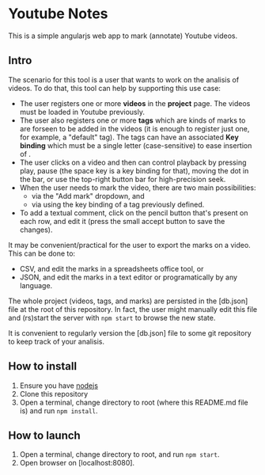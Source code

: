 # Youtube Notes

This is a simple angularjs web app to mark (annotate) Youtube videos.

## Intro

The scenario for this tool is a user that wants to work on the analisis of videos.
To do that, this tool can help by supporting this use case:
* The user registers one or more **videos** in the **project** page. The videos must be loaded in Youtube previously.
* The user also registers one or more **tags** which are kinds of marks to are forseen to be added in the videos (it is enough to register just one, for example, a "default" tag). The tags can have an associated **Key binding** which must be a single letter (case-sensitive) to ease insertion of .
* The user clicks on a video and then can control playback by pressing play, pause (the space key is a key binding for that), moving the dot in the bar, or use the top-right button bar for high-precision seek.
* When the user needs to mark the video, there are two main possibilities: 
  - via the "Add mark" dropdown, and 
  - via using the key binding of a tag previously defined.
* To add a textual comment, click on the pencil button that's present on each row, and edit it (press the small accept button to save the changes).

It may be convenient/practical for the user to export the marks on a video. This can be done to: 
  - CSV, and edit the marks in a spreadsheets office tool, or 
  - JSON, and edit the marks in a text editor or programatically by any language.
  
The whole project (videos, tags, and marks) are persisted in the [db.json] file at the root of this repository. In fact, the user might manually edit this file and (rs)start the server with `npm start` to browse the new state.

It is convenient to regularly version the [db.json] file to some git repository to keep track of your analisis.

## How to install

1. Ensure you have [nodejs](https://nodejs.org/)
2. Clone this repository
3. Open a terminal, change directory to root (where this README.md file is) and run `npm install`.

## How to launch

1. Open a terminal, change directory to root, and run `npm start`.
2. Open browser on [localhost:8080].

